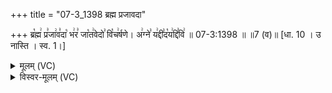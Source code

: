 +++
title = "07-3_1398 ब्रह्म प्रजावदा"

+++
ब्र꣡ह्म꣢ प्र꣣जा꣢व꣣दा꣡ भ꣢र꣣ जा꣡त꣢वेदो꣣ वि꣡च꣢र्षणे। अ꣢ग्ने꣣ य꣢द्दी꣣द꣡य꣢द्दि꣣वि꣢ ॥ 07-3:1398 ॥ ॥7 (व)॥ [धा. 10 । उ नास्ति । स्व. 1।]

<details><summary>मूलम् (VC)</summary>

ब्र꣡ह्म꣢ प्र꣣जा꣢व꣣दा꣡ भ꣢र꣣ जा꣡त꣢वेदो꣣ वि꣡च꣢र्षणे । अ꣢ग्ने꣣ य꣢द्दी꣣द꣡य꣢द्दि꣣वि꣢ ॥१३९८॥
</details>

<details><summary>विस्वर-मूलम् (VC)</summary>

ब्रह्म प्रजावदा भर जातवेदो विचर्षणे । अग्ने यद्दीदयद्दिवि ॥१३९८॥
</details>